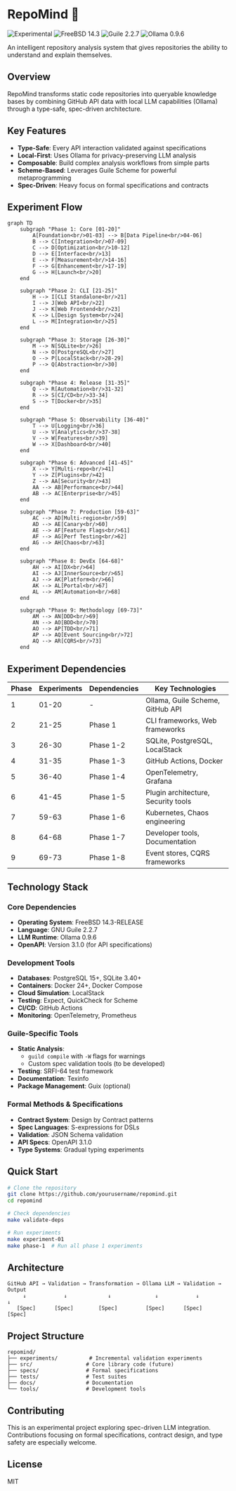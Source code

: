 # RepoMind 🧠

![Experimental](https://img.shields.io/badge/status-experimental-orange.svg)
![FreeBSD 14.3](https://img.shields.io/badge/FreeBSD-14.3--RELEASE-red.svg)
![Guile 2.2.7](https://img.shields.io/badge/Guile-2.2.7-blue.svg)
![Ollama 0.9.6](https://img.shields.io/badge/Ollama-0.9.6-green.svg)

An intelligent repository analysis system that gives repositories the ability to understand and explain themselves.

## Overview

RepoMind transforms static code repositories into queryable knowledge bases by combining GitHub API data with local LLM capabilities (Ollama) through a type-safe, spec-driven architecture.

## Key Features

- **Type-Safe**: Every API interaction validated against specifications
- **Local-First**: Uses Ollama for privacy-preserving LLM analysis
- **Composable**: Build complex analysis workflows from simple parts
- **Scheme-Based**: Leverages Guile Scheme for powerful metaprogramming
- **Spec-Driven**: Heavy focus on formal specifications and contracts

## Experiment Flow

```mermaid
graph TD
    subgraph "Phase 1: Core [01-20]"
        A[Foundation<br/>01-03] --> B[Data Pipeline<br/>04-06]
        B --> C[Integration<br/>07-09]
        C --> D[Optimization<br/>10-12]
        D --> E[Interface<br/>13]
        E --> F[Measurement<br/>14-16]
        F --> G[Enhancement<br/>17-19]
        G --> H[Launch<br/>20]
    end
    
    subgraph "Phase 2: CLI [21-25]"
        H --> I[CLI Standalone<br/>21]
        I --> J[Web API<br/>22]
        J --> K[Web Frontend<br/>23]
        K --> L[Design System<br/>24]
        L --> M[Integration<br/>25]
    end
    
    subgraph "Phase 3: Storage [26-30]"
        M --> N[SQLite<br/>26]
        N --> O[PostgreSQL<br/>27]
        O --> P[LocalStack<br/>28-29]
        P --> Q[Abstraction<br/>30]
    end
    
    subgraph "Phase 4: Release [31-35]"
        Q --> R[Automation<br/>31-32]
        R --> S[CI/CD<br/>33-34]
        S --> T[Docker<br/>35]
    end
    
    subgraph "Phase 5: Observability [36-40]"
        T --> U[Logging<br/>36]
        U --> V[Analytics<br/>37-38]
        V --> W[Features<br/>39]
        W --> X[Dashboard<br/>40]
    end
    
    subgraph "Phase 6: Advanced [41-45]"
        X --> Y[Multi-repo<br/>41]
        Y --> Z[Plugins<br/>42]
        Z --> AA[Security<br/>43]
        AA --> AB[Performance<br/>44]
        AB --> AC[Enterprise<br/>45]
    end
    
    subgraph "Phase 7: Production [59-63]"
        AC --> AD[Multi-region<br/>59]
        AD --> AE[Canary<br/>60]
        AE --> AF[Feature Flags<br/>61]
        AF --> AG[Perf Testing<br/>62]
        AG --> AH[Chaos<br/>63]
    end
    
    subgraph "Phase 8: DevEx [64-68]"
        AH --> AI[DX<br/>64]
        AI --> AJ[InnerSource<br/>65]
        AJ --> AK[Platform<br/>66]
        AK --> AL[Portal<br/>67]
        AL --> AM[Automation<br/>68]
    end
    
    subgraph "Phase 9: Methodology [69-73]"
        AM --> AN[DDD<br/>69]
        AN --> AO[BDD<br/>70]
        AO --> AP[TDD<br/>71]
        AP --> AQ[Event Sourcing<br/>72]
        AQ --> AR[CQRS<br/>73]
    end
```

## Experiment Dependencies

| Phase | Experiments | Dependencies | Key Technologies |
|-------|------------|--------------|------------------|
| 1 | 01-20 | - | Ollama, Guile Scheme, GitHub API |
| 2 | 21-25 | Phase 1 | CLI frameworks, Web frameworks |
| 3 | 26-30 | Phase 1-2 | SQLite, PostgreSQL, LocalStack |
| 4 | 31-35 | Phase 1-3 | GitHub Actions, Docker |
| 5 | 36-40 | Phase 1-4 | OpenTelemetry, Grafana |
| 6 | 41-45 | Phase 1-5 | Plugin architecture, Security tools |
| 7 | 59-63 | Phase 1-6 | Kubernetes, Chaos engineering |
| 8 | 64-68 | Phase 1-7 | Developer tools, Documentation |
| 9 | 69-73 | Phase 1-8 | Event stores, CQRS frameworks |

## Technology Stack

### Core Dependencies
- **Operating System**: FreeBSD 14.3-RELEASE
- **Language**: GNU Guile 2.2.7
- **LLM Runtime**: Ollama 0.9.6
- **OpenAPI**: Version 3.1.0 (for API specifications)

### Development Tools
- **Databases**: PostgreSQL 15+, SQLite 3.40+
- **Containers**: Docker 24+, Docker Compose
- **Cloud Simulation**: LocalStack
- **Testing**: Expect, QuickCheck for Scheme
- **CI/CD**: GitHub Actions
- **Monitoring**: OpenTelemetry, Prometheus

### Guile-Specific Tools
- **Static Analysis**: 
  - `guild compile` with `-W` flags for warnings
  - Custom spec validation tools (to be developed)
- **Testing**: SRFI-64 test framework
- **Documentation**: Texinfo
- **Package Management**: Guix (optional)

### Formal Methods & Specifications
- **Contract System**: Design by Contract patterns
- **Spec Languages**: S-expressions for DSLs
- **Validation**: JSON Schema validation
- **API Specs**: OpenAPI 3.1.0
- **Type Systems**: Gradual typing experiments

## Quick Start

```bash
# Clone the repository
git clone https://github.com/yourusername/repomind.git
cd repomind

# Check dependencies
make validate-deps

# Run experiments
make experiment-01
make phase-1  # Run all phase 1 experiments
```

## Architecture

```
GitHub API → Validation → Transformation → Ollama LLM → Validation → Output
     ↓            ↓             ↓              ↓            ↓          ↓
   [Spec]      [Spec]        [Spec]         [Spec]      [Spec]    [Spec]
```

## Project Structure

```
repomind/
├── experiments/          # Incremental validation experiments
├── src/                 # Core library code (future)
├── specs/               # Formal specifications
├── tests/               # Test suites
├── docs/                # Documentation
└── tools/               # Development tools
```

## Contributing

This is an experimental project exploring spec-driven LLM integration. Contributions focusing on formal specifications, contract design, and type safety are especially welcome.

## License

MIT